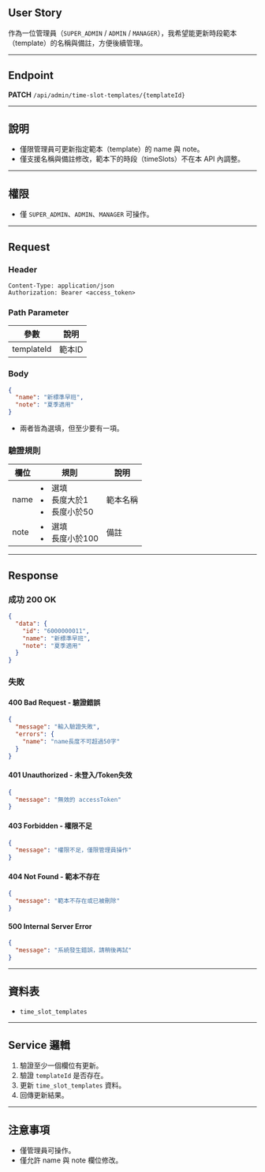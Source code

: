 ## User Story

作為一位管理員（`SUPER_ADMIN` / `ADMIN` / `MANAGER`），我希望能更新時段範本（template）的名稱與備註，方便後續管理。

---

## Endpoint

**PATCH** `/api/admin/time-slot-templates/{templateId}`

---

## 說明

- 僅限管理員可更新指定範本（template）的 name 與 note。
- 僅支援名稱與備註修改，範本下的時段（timeSlots）不在本 API 內調整。

---

## 權限

- 僅 `SUPER_ADMIN`、`ADMIN`、`MANAGER` 可操作。

---

## Request

### Header

```http
Content-Type: application/json
Authorization: Bearer <access_token>
```

### Path Parameter

| 參數       | 說明   |
| ---------- | ------ |
| templateId | 範本ID |

### Body

```json
{
  "name": "新標準早班",
  "note": "夏季適用"
}
```

- 兩者皆為選填，但至少要有一項。

### 驗證規則

| 欄位 | 規則                                | 說明     |
| ---- | ----------------------------------- | -------- |
| name | <li>選填<li>長度大於1<li>長度小於50 | 範本名稱 |
| note | <li>選填<li>長度小於100             | 備註     |

---

## Response

### 成功 200 OK

```json
{
  "data": {
    "id": "6000000011",
    "name": "新標準早班",
    "note": "夏季適用"
  }
}
```

### 失敗

#### 400 Bad Request - 驗證錯誤

```json
{
  "message": "輸入驗證失敗",
  "errors": {
    "name": "name長度不可超過50字"
  }
}
```

#### 401 Unauthorized - 未登入/Token失效

```json
{
  "message": "無效的 accessToken"
}
```

#### 403 Forbidden - 權限不足

```json
{
  "message": "權限不足，僅限管理員操作"
}
```

#### 404 Not Found - 範本不存在

```json
{
  "message": "範本不存在或已被刪除"
}
```

#### 500 Internal Server Error

```json
{
  "message": "系統發生錯誤，請稍後再試"
}
```

---

## 資料表

- `time_slot_templates`

---

## Service 邏輯

1. 驗證至少一個欄位有更新。
2. 驗證 `templateId` 是否存在。
3. 更新 `time_slot_templates` 資料。
4. 回傳更新結果。

---

## 注意事項

- 僅管理員可操作。
- 僅允許 name 與 note 欄位修改。

